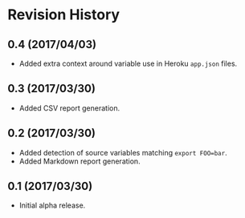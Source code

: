 # Revision History

## 0.4 (2017/04/03)

- Added extra context around variable use in Heroku `app.json` files.

## 0.3 (2017/03/30)

- Added CSV report generation.

## 0.2 (2017/03/30)

- Added detection of source variables matching `export FOO=bar`.
- Added Markdown report generation.

## 0.1 (2017/03/30)

- Initial alpha release.

